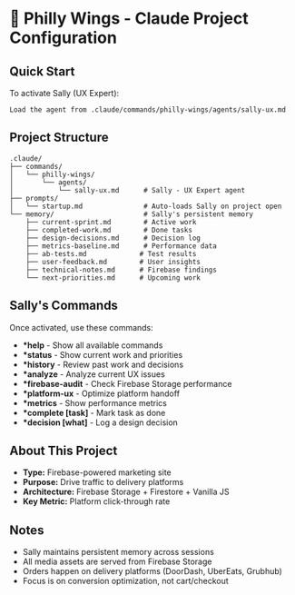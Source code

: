# 🦅 Philly Wings - Claude Project Configuration

## Quick Start

To activate Sally (UX Expert):
```
Load the agent from .claude/commands/philly-wings/agents/sally-ux.md
```

## Project Structure

```
.claude/
├── commands/
│   └── philly-wings/
│       └── agents/
│           └── sally-ux.md      # Sally - UX Expert agent
├── prompts/
│   └── startup.md               # Auto-loads Sally on project open
└── memory/                      # Sally's persistent memory
    ├── current-sprint.md        # Active work
    ├── completed-work.md        # Done tasks
    ├── design-decisions.md      # Decision log
    ├── metrics-baseline.md      # Performance data
    ├── ab-tests.md             # Test results
    ├── user-feedback.md        # User insights
    ├── technical-notes.md      # Firebase findings
    └── next-priorities.md      # Upcoming work
```

## Sally's Commands

Once activated, use these commands:

- **\*help** - Show all available commands
- **\*status** - Show current work and priorities
- **\*history** - Review past work and decisions
- **\*analyze** - Analyze current UX issues
- **\*firebase-audit** - Check Firebase Storage performance
- **\*platform-ux** - Optimize platform handoff
- **\*metrics** - Show performance metrics
- **\*complete [task]** - Mark task as done
- **\*decision [what]** - Log a design decision

## About This Project

- **Type:** Firebase-powered marketing site
- **Purpose:** Drive traffic to delivery platforms
- **Architecture:** Firebase Storage + Firestore + Vanilla JS
- **Key Metric:** Platform click-through rate

## Notes

- Sally maintains persistent memory across sessions
- All media assets are served from Firebase Storage
- Orders happen on delivery platforms (DoorDash, UberEats, Grubhub)
- Focus is on conversion optimization, not cart/checkout